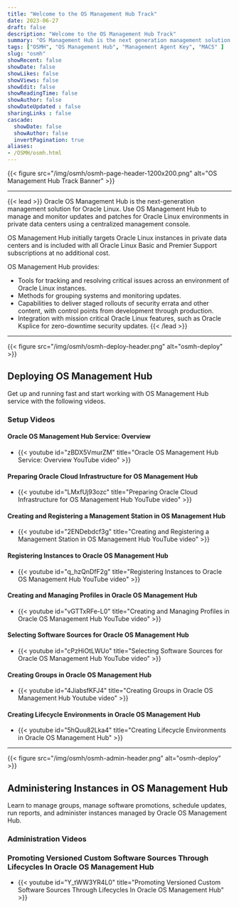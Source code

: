 ```yaml
---
title: "Welcome to the OS Management Hub Track"
date: 2023-06-27
draft: false
description: "Welcome to the OS Management Hub Track"
summary: "OS Management Hub is the next generation management solution for Oracle Linux. This track provides a learning path with step-by-step instructions and guidance for using the service.  Oracle OS Management Hub is used to manage and monitor updates and patches for the operating system environments in private data centers through a single management console. It simplifies the provisioning and maintaining of large deployments of physical servers and virtual machines that span public cloud and private data centers."
tags: ["OSMH", "OS Management Hub", "Management Agent Key", "MACS" ]
slug: "osmh"
showRecent: false
showDate: false
showLikes: false
showViews: false
showEdit: false
showReadingTime: false
showAuthor: false
showDateUpdated : false
sharingLinks : false
cascade:
  showDate: false
  showAuthor: false
  invertPagination: true
aliases:
- /OSMH/osmh.html
---
```


{{< figure src="/img/osmh/osmh-page-header-1200x200.png" alt="OS Management Hub Track Banner" >}}

---

{{< lead >}} Oracle OS Management Hub is the next-generation management solution for Oracle Linux. Use OS Management Hub to manage and monitor updates and patches for Oracle Linux environments in private data centers using a centralized management console.

OS Management Hub initially targets Oracle Linux instances in private data centers and is included with all Oracle Linux Basic and Premier Support subscriptions at no additional cost.

OS Management Hub provides:

- Tools for tracking and resolving critical issues across an environment of Oracle Linux instances.
- Methods for grouping systems and monitoring updates.
- Capabilities to deliver staged rollouts of security errata and other content, with control points from development through production.
- Integration with mission critical Oracle Linux features, such as Oracle Ksplice for zero-downtime security updates. {{< /lead >}}

---

{{< figure src="/img/osmh/osmh-deploy-header.png" alt="osmh-deploy" >}}

## Deploying OS Management Hub

Get up and running fast and start working with OS Management Hub service with the following videos.

### Setup Videos

#### Oracle OS Management Hub Service: Overview

- {{< youtube id="zBDX5VmurZM" title="Oracle OS Management Hub Service: Overview YouTube video" >}}

#### Preparing Oracle Cloud Infrastructure for OS Management Hub

- {{< youtube id="LMxfUj93ozc" title="Preparing Oracle Cloud Infrastructure for OS Management Hub YouTube video" >}}

#### Creating and Registering a Management Station in OS Management Hub

- {{< youtube id="2ENDebdcf3g" title="Creating and Registering a Management Station in OS Management Hub YouTube video" >}}

#### Registering Instances to Oracle OS Management Hub

- {{< youtube id="q_hzQnDfF2g" title="Registering Instances to Oracle OS Management Hub YouTube video" >}}

#### Creating and Managing Profiles in Oracle OS Management Hub

- {{< youtube id="vGTTxRFe-L0" title="Creating and Managing Profiles in Oracle OS Management Hub YouTube video" >}}

#### Selecting Software Sources for Oracle OS Management Hub

- {{< youtube id="cPzHiOtLWUo" title="Selecting Software Sources for Oracle OS Management Hub YouTube video" >}}

#### Creating Groups in Oracle OS Management Hub

- {{< youtube id="4JiabsfKFJ4" title="Creating Groups in Oracle OS Management Hub Youtube video" >}}

#### Creating Lifecycle Environments in Oracle OS Management Hub

- {{< youtube id="5hQuu82Lka4" title="Creating Lifecycle Environments in Oracle OS Management Hub" >}}

---

{{< figure src="/img/osmh/osmh-admin-header.png" alt="osmh-deploy" >}}

## Administering Instances in OS Management Hub

Learn to manage groups, manage software promotions, schedule updates, run reports, and administer instances managed by Oracle OS Management Hub.

### Administration Videos

### Promoting Versioned Custom Software Sources Through Lifecycles In Oracle OS Management Hub

- {{< youtube id="Y_tWW3YR4L0" title="Promoting Versioned Custom Software Sources Through Lifecycles In Oracle OS Management Hub" >}}
